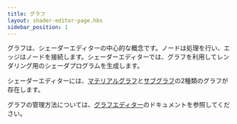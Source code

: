 ```yaml
---
title: グラフ
layout: shader-editor-page.hbs
sidebar_position: 1
---
```


グラフは、シェーダーエディターの中心的な概念です。ノードは処理を行い、エッジはノードを接続します。シェーダーエディターでは、グラフを利用してレンダリング用のシェーダプログラムを生成します。

シェーダーエディターには、[マテリアルグラフ][2]と[サブグラフ][3]の2種類のグラフが存在します。

グラフの管理方法については、[グラフエディター][1]のドキュメントを参照してください。

[1]: /shader-editor/window-layout/graph-editor
[2]: /shader-editor/overview/graphs/material-graphs
[3]: /shader-editor/overview/graphs/sub-graphs
